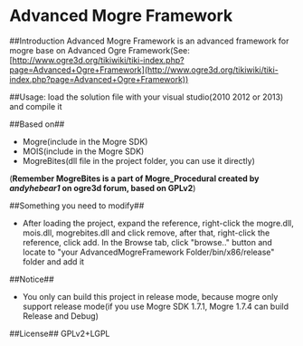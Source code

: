  Advanced Mogre Framework
=============
##Introduction
Advanced Mogre Framework is an advanced framework for mogre base on Advanced Ogre Framework(See:[http://www.ogre3d.org/tikiwiki/tiki-index.php?page=Advanced+Ogre+Framework](http://www.ogre3d.org/tikiwiki/tiki-index.php?page=Advanced+Ogre+Framework))

##Usage:
load the solution file with your visual studio(2010 2012 or 2013) and compile it

##Based on##
* Mogre(include in the Mogre SDK)
* MOIS(include in the Mogre SDK)
* MogreBites(dll file in the project folder, you can use it directly)
<p>(<b>Remember MogreBites is a part of Mogre_Procedural created by <i>andyhebear1</i> on ogre3d forum, based on GPLv2</b>)

##Something you need to modify##
* After loading the project, expand the reference, right-click the mogre.dll, mois.dll, mogrebites.dll and click remove, after that, right-click the reference, click add. In the Browse tab, click "browse.." button and locate to "your AdvancedMogreFramework Folder/bin/x86/release" folder and add it

##Notice##
* You only can build this project in release mode, because mogre only support release mode(if you use Mogre SDK 1.7.1, Mogre 1.7.4 can build Release and Debug)

##License##
GPLv2+LGPL
